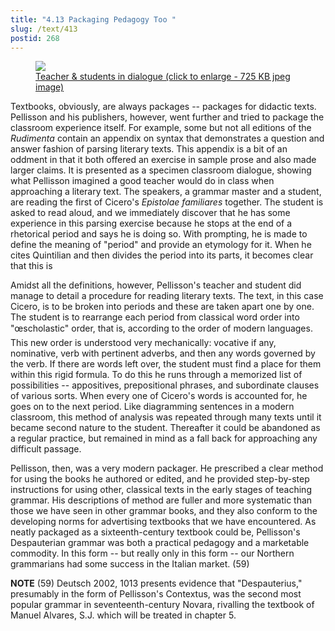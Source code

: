 ```yaml
---
title: "4.13 Packaging Pedagogy Too "
slug: /text/413
postid: 268
---
```

<p style="text-align: center;">

<figure class="mkdn-figure">
    <a href="/images_full/4.00_Chapter_Four/HFS_087.01.jpg" class="mkdn-image-link">
    <img class="mkdn-image" src="/images_full/4.00_Chapter_Four/HFS_087.01.jpg" />
    <figcaption class="mkdn-figcaption">Teacher &amp; students in dialogue (click to enlarge - 725 KB jpeg image)</figcaption>
    </a>
</figure>

Textbooks, obviously, are always packages -- packages for didactic texts. Pellisson and his publishers, however, went further and tried to package the classroom experience itself. For example, some but not all editions of the <em>Rudimenta</em> contain an appendix on syntax that demonstrates a question and answer fashion of parsing literary texts. This appendix is a bit of an oddment in that it both offered an exercise in sample prose and also made larger claims. It is presented as a specimen classroom dialogue, showing what Pellisson imagined a good teacher would do in class when approaching a literary text. The speakers, a grammar master and a student, are reading the first of Cicero's <em>Epistolae familiares</em> together. The student is asked to read aloud, and we immediately discover that he has some experience in this parsing exercise because he stops at the end of a rhetorical period and says he is doing so. With prompting, he is made to define the meaning of "period" and provide an etymology for it. When he cites Quintilian and then divides the period into its parts, it becomes clear that this is 

Amidst all the definitions, however, Pellisson's teacher and student did manage to detail a procedure for reading literary texts. The text, in this case Cicero, is to be broken into periods and these are taken apart one by one. The student is to rearrange each period from classical word order into "œscholastic" order, that is, according to the order of modern languages. This new order is understood very mechanically: vocative if any, nominative, verb with pertinent adverbs, and then any words governed by the verb. If there are words left over, the student must find a place for them within this rigid formula. To do this he runs through a memorized list of possibilities -- appositives, prepositional phrases, and subordinate clauses of various sorts. When every one of Cicero's words is accounted for, he goes on to the next period. Like diagramming sentences in a modern classroom, this method of analysis was repeated through many texts until it became second nature to the student. Thereafter it could be abandoned as a regular practice, but remained in mind as a fall back for approaching any difficult passage.

Pellisson, then, was a very modern packager. He prescribed a clear method for using the books he authored or edited, and he provided step-by-step instructions for using other, classical texts in the early stages of teaching grammar. His descriptions of method are fuller and more systematic than those we have seen in other grammar books, and they also conform to the developing norms for advertising textbooks that we have encountered. As neatly packaged as a sixteenth-century textbook could be, Pellisson's Despauterian grammar was both a practical pedagogy and a marketable commodity. In this form -- but really only in this form -- our Northern grammarians had some success in the Italian market. (59)

<strong>NOTE</strong>
(59) Deutsch 2002, 1013 presents evidence that "Despauterius," presumably in the form of Pellisson's Contextus, was the second most popular grammar in seventeenth-century Novara, rivalling the textbook of Manuel Alvares, S.J. which will be treated in chapter 5.
